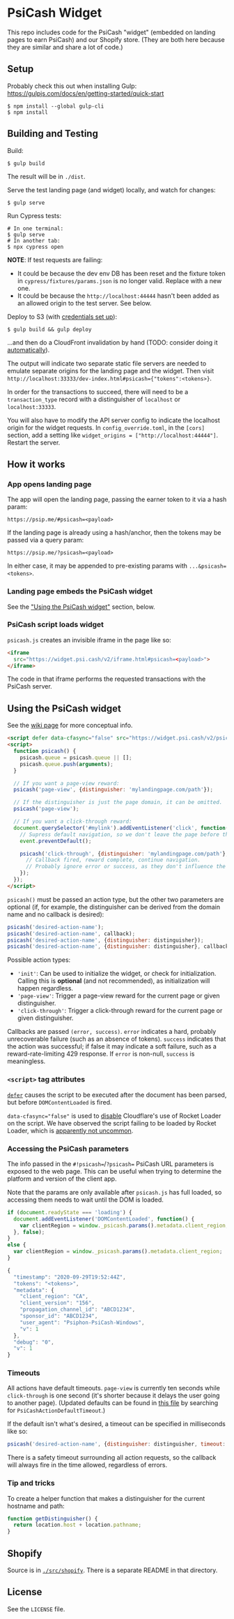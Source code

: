 # PsiCash Widget

This repo includes code for the PsiCash "widget" (embedded on landing pages to earn PsiCash) and our Shopify store. (They are both here because they are similar and share a lot of code.)

## Setup

Probably check this out when installing Gulp: https://gulpjs.com/docs/en/getting-started/quick-start

```
$ npm install --global gulp-cli
$ npm install
```

## Building and Testing

Build:
```
$ gulp build
```
The result will be in `./dist`.

Serve the test landing page (and widget) locally, and watch for changes:
```
$ gulp serve
```

Run Cypress tests:
```
# In one terminal:
$ gulp serve
# In another tab:
$ npx cypress open
```

**NOTE**: If test requests are failing:
* It could be because the dev env DB has been reset and the fixture token in `cypress/fixtures/params.json` is no longer valid. Replace with a new one.
* It could be because the `http://localhost:44444` hasn't been added as an allowed origin to the test server. See below.

Deploy to S3 (with [credentials set up](https://docs.aws.amazon.com/sdk-for-javascript/v2/developer-guide/configuring-the-jssdk.html)):
```
$ gulp build && gulp deploy
```
...and then do a CloudFront invalidation by hand (TODO: consider doing it [automatically](https://www.npmjs.com/package/gulp-cloudfront-invalidate-aws-publish)).

The output will indicate two separate static file servers are needed to emulate separate origins for the landing page and the widget. Then visit `http://localhost:33333/dev-index.html#psicash={"tokens":<tokens>}`.

In order for the transactions to succeed, there will need to be a `transaction_type` record with a distinguisher of `localhost` or `localhost:33333`.

You will also have to modify the API server config to indicate the localhost origin for the widget requests. In `config_override.toml`, in the `[cors]` section, add a setting like `widget_origins = ["http://localhost:44444"]`. Restart the server.

## How it works

### App opens landing page

The app will open the landing page, passing the earner token to it via a hash param:

```no-highlight
https://psip.me/#psicash=<payload>
```

If the landing page is already using a hash/anchor, then the tokens may be passed via a query param:

```no-highlight
https://psip.me/?psicash=<payload>
```

In either case, it may be appended to pre-existing params with `...&psicash=<tokens>`.

### Landing page embeds the PsiCash widget

See the ["Using the PsiCash widget"](#using-the-psicash-widget) section, below.

### PsiCash script loads widget

`psicash.js` creates an invisible iframe in the page like so:

```html
<iframe
  src="https://widget.psi.cash/v2/iframe.html#psicash=<payload>">
</iframe>
```

The code in that iframe performs the requested transactions with the PsiCash server.

## Using the PsiCash widget

See the [wiki page](https://github.com/Psiphon-Inc/psiphon-issues/wiki/PsiCash-widget-use-on-websites) for more conceptual info.

```html
<script defer data-cfasync="false" src="https://widget.psi.cash/v2/psicash.js"></script>
<script>
  function psicash() {
    psicash.queue = psicash.queue || [];
    psicash.queue.push(arguments);
  }

  // If you want a page-view reward:
  psicash('page-view', {distinguisher: 'mylandingpage.com/path'});

  // If the distinguisher is just the page domain, it can be omitted.
  psicash('page-view');

  // If you want a click-through reward:
  document.querySelector('#mylink').addEventListener('click', function(event) {
    // Supress default navigation, so we don't leave the page before the reward completes
    event.preventDefault();

    psicash('click-through', {distinguisher: 'mylandingpage.com/path'}, function(error, success) {
      // Callback fired, reward complete, continue navigation.
      // Probably ignore error or success, as they don't influence the navigation.
    });
  });
</script>
```

`psicash()` must be passed an action type, but the other two parameters are optional (if, for example, the distinguisher can be derived from the domain name and no callback is desired):

```js
psicash('desired-action-name');
psicash('desired-action-name', callback);
psicash('desired-action-name', {distinguisher: distinguisher});
psicash('desired-action-name', {distinguisher: distinguisher}, callback);
```

Possible action types:
* `'init'`: Can be used to initialize the widget, or check for initialization. Calling this is **optional** (and not recommended), as initialization will happen regardless.
* `'page-view'`: Trigger a page-view reward for the current page or given distinguisher.
* `'click-through'`: Trigger a click-through reward for the current page or given distinguisher.

Callbacks are passed `(error, success)`. `error` indicates a hard, probably unrecoverable failure (such as an absence of tokens). `success` indicates that the action was successful; if false it may indicate a soft failure, such as a reward-rate-limiting 429 response. If `error` is non-null, `success` is meaningless.

### `<script>` tag attributes

[`defer`](https://developer.mozilla.org/en-US/docs/Web/HTML/Element/script) causes the script to be executed after the document has been parsed, but before `DOMContentLoaded` is fired.

`data-cfasync="false"` is used to [disable](https://support.cloudflare.com/hc/en-us/articles/200169436--How-can-I-have-Rocket-Loader-ignore-my-script-s-in-Automatic-Mode-) Cloudflare's use of Rocket Loader on the script. We have observed the script failing to be loaded by Rocket Loader, which is [apparently not uncommon](https://support.cloudflare.com/hc/en-us/articles/200169456-Why-is-JavaScript-or-jQuery-not-working-on-my-site-).


### Accessing the PsiCash parameters

The info passed in the `#!psicash=`/`?psicash=` PsiCash URL parameters is exposed to the web page. This can be useful when trying to determine the platform and version of the client app.

Note that the params are only available after `psicash.js` has full loaded, so accessing them needs to wait until the DOM is loaded.

```javascript
if (document.readyState === 'loading') {
  document.addEventListener('DOMContentLoaded', function() {
    var clientRegion = window._psicash.params().metadata.client_region;
  }, false);
}
else {
  var clientRegion = window._psicash.params().metadata.client_region;
}

{
  "timestamp": "2020-09-29T19:52:44Z",
  "tokens": "<tokens>",
  "metadata": {
    "client_region": "CA",
    "client_version": "156",
    "propagation_channel_id": "ABCD1234",
    "sponsor_id": "ABCD1234",
    "user_agent": "Psiphon-PsiCash-Windows",
    "v": 1
  },
  "debug": "0",
  "v": 1
}
```

### Timeouts

All actions have default timeouts. `page-view` is currently ten seconds while `click-through` is one second (it's shorter because it delays the user going to another page). (Updated defaults can be found in [this file](src/common.js) by searching for `PsiCashActionDefaultTimeout`.)

If the default isn't what's desired, a timeout can be specified in milliseconds like so:
```js
psicash('desired-action-name', {distinguisher: distinguisher, timeout: 2000}, callback);
```

There is a safety timeout surrounding all action requests, so the callback will always fire in the time allowed, regardless of errors.

### Tip and tricks

To create a helper function that makes a distinguisher for the current hostname and path:
```js
function getDistinguisher() {
  return location.host + location.pathname;
}
```

## Shopify

Source is in [`./src/shopify`](https://github.com/Psiphon-Inc/psicash-widget/tree/master/src/shopify). There is a separate README in that directory.

## License

See the `LICENSE` file.
